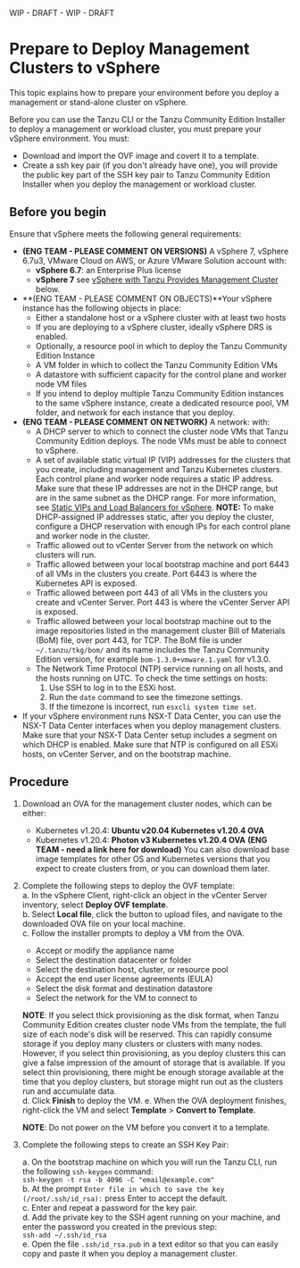 WIP - DRAFT - WIP - DRAFT

<!-- https://github.com/vmware-tanzu-private/tkg-docs/tree/main/tkg-docs.vmware.com/vsphere -->
# Prepare to Deploy Management Clusters to vSphere

This topic explains how to prepare your environment before you deploy a management or stand-alone cluster on vSphere.

Before you can use the Tanzu CLI or the Tanzu Community Edition Installer to deploy a management or workload cluster, you must prepare your vSphere environment. You must:
   - Download and import the OVF image and covert it to a template.
   - Create a ssh key pair (if you don't already have one), you will provide the public key part of the SSH key pair to Tanzu Community Edition Installer when you deploy the management or workload cluster. 

## Before you begin
Ensure that vSphere meets the following general requirements:
- **(ENG TEAM -  PLEASE COMMENT ON VERSIONS)** A vSphere 7, vSphere 6.7u3, VMware Cloud on AWS, or Azure VMware Solution account with:
    - **vSphere 6.7**: an Enterprise Plus license
    - **vSphere 7** see [vSphere with Tanzu Provides Management Cluster](#mc-vsphere7) below.
- **(ENG TEAM -  PLEASE COMMENT ON OBJECTS)**Your vSphere instance has the following objects in place:
    - Either a standalone host or a vSphere cluster with at least two hosts
    - If you are deploying to a vSphere cluster, ideally vSphere DRS is enabled.
    - Optionally, a resource pool in which to deploy the Tanzu Community Edition Instance
    - A VM folder in which to collect the Tanzu Community Edition VMs
    - A datastore with sufficient capacity for the control plane and worker node VM files
    - If you intend to deploy multiple Tanzu Community Edition instances to the same vSphere instance, create a dedicated resource pool, VM folder, and network for each instance that you deploy.
- **(ENG TEAM -  PLEASE COMMENT ON NETWORK)** A network:  with:
    - A DHCP server to which to connect the cluster node VMs that Tanzu Community Edition deploys. The node VMs must be able to connect to vSphere.
    - A set of available static virtual IP (VIP) addresses for the clusters that you create, including management and Tanzu Kubernetes clusters. Each control plane and worker node requires a static IP address. Make sure that these IP addresses are not in the DHCP range, but are in the same subnet as the DHCP range. For more information, see [Static VIPs and Load Balancers for vSphere](#load-balancer).
    **NOTE:** To make DHCP-assigned IP addresses static, after you deploy the cluster, configure a DHCP reservation with enough IPs for each control plane and worker node in the cluster.
    - Traffic allowed out to vCenter Server from the network on which clusters will run.
    - Traffic allowed between your local bootstrap machine and port 6443 of all VMs in the clusters you create. Port 6443 is where the Kubernetes API is exposed.
    - Traffic allowed between port 443 of all VMs in the clusters you create and vCenter Server. Port 443 is where the vCenter Server API is exposed.
    - Traffic allowed between your local bootstrap machine out to the image repositories listed in the management cluster Bill of Materials (BoM) file, over port 443, for TCP. The BoM file is under `~/.tanzu/tkg/bom/` and its name includes the Tanzu Community Edition version, for example `bom-1.3.0+vmware.1.yaml` for v1.3.0.
    - The Network Time Protocol (NTP) service running on all hosts, and the hosts running on UTC. To check the time settings on hosts:
       1. Use SSH to log in to the ESXi host.
       1. Run the `date` command to see the timezone settings.
       1. If the timezone is incorrect, run `esxcli system time set`.
- If your vSphere environment runs NSX-T Data Center, you can use the NSX-T Data Center interfaces when you deploy management clusters. Make sure that your NSX-T Data Center setup includes a segment on which DHCP is enabled. Make sure that NTP is configured on all ESXi hosts, on vCenter Server, and on the bootstrap machine.

## Procedure 

1. Download an OVA for the management cluster nodes, which can be either: 

   - Kubernetes v1.20.4: **Ubuntu v20.04 Kubernetes v1.20.4 OVA**
   - Kubernetes v1.20.4: **Photon v3 Kubernetes v1.20.4 OVA**
   **(ENG TEAM - need a link here for download)**
   You can also download base image templates for other OS and Kubernetes versions that you expect to create clusters from, or you can download them later.

2. Complete the following steps to deploy the OVF template:  
   a. In the vSphere Client, right-click an object in the vCenter Server inventory, select **Deploy OVF template**.  
   b. Select **Local file**, click the button to upload files, and navigate to the downloaded OVA file on your local machine.  
   c. Follow the installer prompts to deploy a VM from the OVA.   

    - Accept or modify the appliance name
    - Select the destination datacenter or folder
    - Select the destination host, cluster, or resource pool
    - Accept the end user license agreements (EULA)
    - Select the disk format and destination datastore
    - Select the network for the VM to connect to
    
    **NOTE**: If you select thick provisioning as the disk format, when Tanzu Community Edition creates cluster node VMs from the template, the full size of each node's disk will be reserved. This can rapidly consume storage if you deploy many clusters or clusters with many nodes. However, if you select thin provisioning, as you deploy clusters this can give a false impression of the amount of storage that is available. If you select thin provisioning, there might be enough storage available at the time that you deploy clusters, but storage might run out as the clusters run and accumulate data.    
   d. Click **Finish** to deploy the VM.
   e. When the OVA deployment finishes, right-click the VM and select **Template** > **Convert to Template**.

   **NOTE**: Do not power on the VM before you convert it to a template.
<!--In the **VMs and Templates** view, right-click the new template, select **Add Permission**, and assign the `tkg-user` to the template with the `TKG` role.

   For information about how to create the user and role for Tanzu Community Edition, see [Required Permissions for the vSphere Account](#vsphere-permissions) above. -->
   
3. Complete the following steps to create an SSH Key Pair: 

   a. On the bootstrap machine on which you will run the Tanzu CLI, run the following `ssh-keygen` command:  
   ``ssh-keygen -t rsa -b 4096 -C "email@example.com"``  
   b. At the prompt `Enter file in which to save the key (/root/.ssh/id_rsa):` press Enter to accept the default.  
   c. Enter and repeat a password for the key pair.  
   d. Add the private key to the SSH agent running on your machine, and enter the password you created in the previous step:    
   ``ssh-add ~/.ssh/id_rsa``  
   e. Open the file `.ssh/id_rsa.pub` in a text editor so that you can easily copy and paste it when you deploy a management cluster.  

